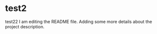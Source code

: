 # test2
test22
I am editing the README file. Adding some more details about the project description.

